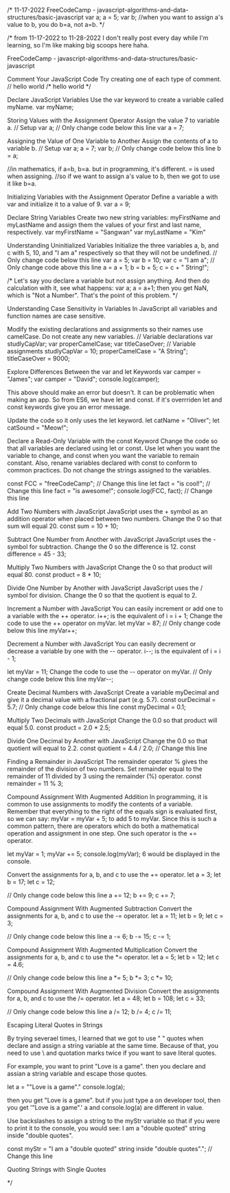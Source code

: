 /* 11-17-2022
FreeCodeCamp - javascript-algorithms-and-data-structures/basic-javascript
var a;
a = 5;
var b;
//when you want to assign a's value to b, you do b=a, not a=b. 
*/

/* from 11-17-2022 to 11-28-2022
I don't really post every day while I'm learning, so I'm like making big scoops here haha. 

FreeCodeCamp - javascript-algorithms-and-data-structures/basic-javascript
  
  Comment Your JavaScript Code
  Try creating one of each type of comment.
     // hello world
    /* hello world */

  Declare JavaScript Variables
  Use the var keyword to create a variable called myName.
  var myName;
 
  Storing Values with the Assignment Operator
  Assign the value 7 to variable a.
  // Setup
  var a;
  // Only change code below this line
  var a = 7;  
  
  Assigning the Value of One Variable to Another
  Assign the contents of a to variable b.
  // Setup
  var a;
  a = 7;
  var b;
  // Only change code below this line
  b = a;
  
  //in mathematics, if a=b, b=a. but in programming, it's different. = is used when assigning. 
  //so if we want to assign a's value to b, then we got to use it like b=a. 
  
  Initializing Variables with the Assignment Operator
  Define a variable a with var and initialize it to a value of 9. 
  var a = 9;
 
  Declare String Variables
  Create two new string variables: myFirstName and myLastName and assign them the values of 
  your first and last name, respectively.
  var myFirstName = "Sangwan"
  var myLastName = "Kim"

  Understanding Uninitialized Variables
  Initialize the three variables a, b, and c with 5, 10, and "I am a" 
  respectively so that they will not be undefined.
  // Only change code below this line
  var a = 5;
  var b = 10;
  var c = "I am a";
  // Only change code above this line
  a = a + 1;
  b = b + 5;
  c = c + " String!";
  
  /*
  Let's say you declare a variable but not assign anything.
  And then do calculation with it, see what happens: 
  var a;
  a = a+1; 
  then you get NaN, which is "Not a Number". That's the point of this problem. 
  */
  
  Understanding Case Sensitivity in Variables
  In JavaScript all variables and function names are case sensitive.
  
  Modify the existing declarations and assignments so their names use camelCase.
  Do not create any new variables.
  // Variable declarations
  var studlyCapVar;
  var properCamelCase;
  var titleCaseOver;
  // Variable assignments
  studlyCapVar = 10;
  properCamelCase = "A String";
  titleCaseOver = 9000;
  
  Explore Differences Between the var and let Keywords
  var camper = "James";
  var camper = "David";
  console.log(camper);
  
  This above should make an error but doesn't. It can be problematic when making an app. 
  So from ES6, we have let and const. 
  if it's overrriden let and const keywords give you an error message.  
  
  Update the code so it only uses the let keyword.
  let catName = "Oliver";
  let catSound = "Meow!";

  Declare a Read-Only Variable with the const Keyword
  Change the code so that all variables are declared using let or const. 
  Use let when you want the variable to change, and const when you want the variable 
  to remain constant. Also, rename variables declared with const to conform to common practices. 
  Do not change the strings assigned to the variables.

  const FCC = "freeCodeCamp"; // Change this line
  let fact = "is cool!"; // Change this line
  fact = "is awesome!";
  console.log(FCC, fact); // Change this line
  
  Add Two Numbers with JavaScript
  JavaScript uses the + symbol as an addition operator when placed between two numbers.
  Change the 0 so that sum will equal 20.
  const sum = 10 + 10;
  
  Subtract One Number from Another with JavaScript
  JavaScript uses the - symbol for subtraction.
  Change the 0 so the difference is 12.
  const difference = 45 - 33;
  
  Multiply Two Numbers with JavaScript
  Change the 0 so that product will equal 80.
  const product = 8 * 10;
  
  Divide One Number by Another with JavaScript
  JavaScript uses the / symbol for division.
  Change the 0 so that the quotient is equal to 2.
  
  Increment a Number with JavaScript
  You can easily increment or add one to a variable with the ++ operator.
  i++; is the equivalent of i = i + 1;
  Change the code to use the ++ operator on myVar.
  let myVar = 87;
  // Only change code below this line
  myVar++;
  
  Decrement a Number with JavaScript
  You can easily decrement or decrease a variable by one with the -- operator.
  i--; is the equivalent of i = i - 1;
  
  let myVar = 11;
  Change the code to use the -- operator on myVar.
  // Only change code below this line
  myVar--;
  
  Create Decimal Numbers with JavaScript
  Create a variable myDecimal and give it a decimal value with a fractional part (e.g. 5.7).
  const ourDecimal = 5.7;
  // Only change code below this line
  const myDecimal = 0.1;
  
  Multiply Two Decimals with JavaScript
  Change the 0.0 so that product will equal 5.0.
  const product = 2.0 * 2.5;
  
  Divide One Decimal by Another with JavaScript
  Change the 0.0 so that quotient will equal to 2.2.
  const quotient = 4.4 / 2.0; // Change this line
  
  Finding a Remainder in JavaScript
  The remainder operator % gives the remainder of the division of two numbers.
  Set remainder equal to the remainder of 11 divided by 3 using the remainder (%) operator.
  const remainder = 11 % 3;
  
  Compound Assignment With Augmented Addition
  In programming, it is common to use assignments to modify the contents of a variable. 
  Remember that everything to the right of the equals sign is evaluated first, so we can say:
  myVar = myVar + 5; to add 5 to myVar. Since this is such a common pattern, there are operators which do both 
  a mathematical operation and assignment in one step. One such operator is the += operator.

  let myVar = 1;
  myVar += 5;
  console.log(myVar);
  6 would be displayed in the console.
  
  Convert the assignments for a, b, and c to use the += operator.
  let a = 3;
  let b = 17;
  let c = 12;

  // Only change code below this line
  a += 12;
  b += 9;
  c += 7;
  
  Compound Assignment With Augmented Subtraction
  Convert the assignments for a, b, and c to use the -= operator.
  let a = 11;
  let b = 9;
  let c = 3;

  // Only change code below this line
  a -= 6;
  b -= 15;
  c -= 1;
  
  Compound Assignment With Augmented Multiplication
  Convert the assignments for a, b, and c to use the *= operator.
  let a = 5;
  let b = 12;
  let c = 4.6;

  // Only change code below this line
  a *= 5;
  b *= 3;
  c *= 10;
  
  Compound Assignment With Augmented Division
  Convert the assignments for a, b, and c to use the /= operator.
  let a = 48;
  let b = 108;
  let c = 33;
 
  // Only change code below this line
  a /= 12;
  b /= 4;
  c /= 11;
  
  Escaping Literal Quotes in Strings
  
  By trying severael times, I learned that we got to use " " quotes when declare and assign a string variable at the same time. 
  Because of that, you need to use \ and quotation marks twice if you want to save literal quotes.   
 
 For example, you want to print "Love is a game".
 then you declare and assian a string variable and escape those quotes. 
 
 let a = "\"Love is a game\"."
 console.log(a); 
  
 then you get "Love is a game".
 but if you just type a on developer tool, then you get '"Love is a game".'
 a and console.log(a) are different in value. 
 
 Use backslashes to assign a string to the myStr variable so that if you were to 
 print it to the console,   you would see:
 I am a "double quoted" string inside "double quotes".
  
 const myStr = "I am a \"double quoted\" string inside \"double quotes\"."; // Change this line 
  
  
 Quoting Strings with Single Quotes 
  
  
  
  
  
  
  
  
  
  
  
  
  
  
  
  
  
  
  
  
  
  
  
  
  
  
  
  
  
  
  
  
  
  
*/
